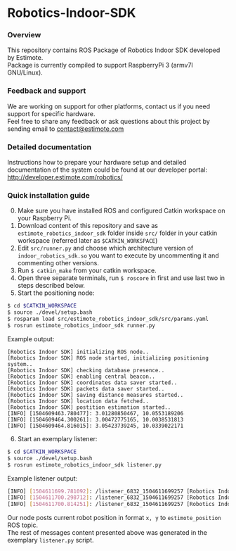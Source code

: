 # Robotics-Indoor-SDK

### Overview
This repository contains ROS Package of Robotics Indoor SDK developed by Estimote.
</br>Package is currently compiled to support RaspberryPi 3 (armv7l GNU/Linux).

### Feedback and support
We are working on support for other platforms, contact us if you need support for specific hardware.
</br>Feel free to share any feedback or ask questions about this project by sending email to contact@estimote.com

### Detailed documentation
Instructions how to prepare your hardware setup and
detailed documentation of the system could be found at our developer portal: http://developer.estimote.com/robotics/

### Quick installation guide
0. Make sure you have installed ROS and configured Catkin workspace on your Raspberry Pi.
1. Download content of this repository and save as `estimote_robotics_indoor_sdk` folder inside `src/` folder in your catkin workspace (referred later as `$CATKIN_WORKSPACE`)
2. Edit `src/runner.py` and choose which architecture version of `indoor_robotics_sdk.so` you want to execute by uncommenting it and commenting other versions.
3. Run `$ catkin_make` from your catkin workspace.
4. Open three separate terminals, run `$ roscore` in first and use last two in steps described below.
5. Start the positioning node:
```sh
$ cd $CATKIN_WORKSPACE
$ source ./devel/setup.bash
$ rosparam load src/estimote_robotics_indoor_sdk/src/params.yaml
$ rosrun estimote_robotics_indoor_sdk runner.py
```
Example output:
```
[Robotics Indoor SDK] initializing ROS node..
[Robotics Indoor SDK] ROS node started, initializing positioning system..
[Robotics Indoor SDK] checking database presence..
[Robotics Indoor SDK] enabling central beacon..
[Robotics Indoor SDK] coordinates data saver started..
[Robotics Indoor SDK] packets data saver started..
[Robotics Indoor SDK] saving distance measures started..
[Robotics Indoor SDK] location data fetched..
[Robotics Indoor SDK] postition estimation started..
[INFO] [1504609463.780477]: 3.01280850467, 10.0553189206
[INFO] [1504609464.300261]: 3.00472775165, 10.0038531813
[INFO] [1504609464.816015]: 3.05423739245, 10.0339022171
```

6. Start an exemplary listener:
```sh
$ cd $CATKIN_WORKSPACE
$ source ./devel/setup.bash
$ rosrun estimote_robotics_indoor_sdk listener.py
```

Example listener output:
```sh
[INFO] [1504611699.781092]: /listener_6832_1504611699257 [Robotics Indoor SDK] x, y = 3.01280850467, 10.0553189206
[INFO] [1504611700.298712]: /listener_6832_1504611699257 [Robotics Indoor SDK] x, y = 3.00472775165, 10.0038531813
[INFO] [1504611700.814251]: /listener_6832_1504611699257 [Robotics Indoor SDK] x, y = 3.05423739245, 10.0339022171
```

Our node posts current robot position in format `x, y` to `estimote_position` ROS topic.
<br/>The rest of messages content presented above was generated in the exemplary `listener.py` script.

